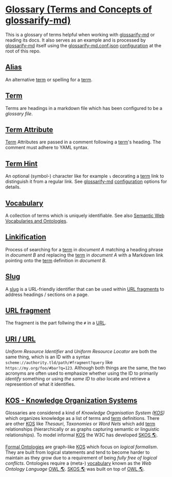 # [Glossary (Terms and Concepts of glossarify-md)](#glossary-terms-and-concepts-of-glossarify-md)

This is a glossary of terms helpful when working with [glossarify-md][1] or reading its docs. It also serves as an example and is processed by [glossarify-md][1] itself using the [glossarify-md.conf.json][2] [configuration][3] at the root of this repo.

## [Alias](#alias)

An alternative [term][4] or spelling for a [term][4].

## [Term](#term)

Terms are headings in a markdown file which has been configured to be a *glossary file*.

## [Term Attribute](#term-attribute)

<!-- aliases: term attributes, term-attribute -->

[Term][4] Attributes are passed in a comment following a [term][4]'s heading. The comment must adhere to YAML syntax.

## [Term Hint](#term-hint)

<!-- aliases: term hint, term-hint -->

An optional (symbol-) character like for example `↴` decorating a [term][4] link to distinguish it from a regular link.
See [glossarify-md][1] [configuration][3] options for details.

## [Vocabulary](#vocabulary)

<!-- aliases: vocabularies, Formal Ontologies -->

[vocabularies]: https://www.w3.org/standards/semanticweb/ontology

A collection of terms which is uniquely identifiable. See also [Semantic Web Vocabularies and Ontologies][vocabularies].

## [Linkification](#linkification)

Process of searching for a [term][4] in *document A* matching a heading phrase in
*document B* and replacing the [term][4] in *document A* with a Markdown link pointing
onto the [term][4] definition in *document B*.

## [Slug](#slug)

<!-- aliases: slug, slugs -->

A [slug][5] is a URL-friendly identifier that can be used within [URL fragments][6] to address headings / sections on a page.

## [URL fragment](#url-fragment)

<!-- aliases: URL fragments -->

The fragment is the part follwing the `#` in a [URL][7].

## [URI / URL](#uri--url)

<!-- aliases: URI, URL -->

*Uniform Resource Identifier* and *Uniform Resource Locator* are both the same thing, which is an ID with a syntax `scheme://authority.tld/path/#fragment?query` like `https://my.org/foo/#bar?q=123`. Although both things are the same, the two acronyms are often used to emphasize whether using the ID to primarily *identify* something or using *the same ID* to *also* locate and retrieve a represention of what it identifies.

## [KOS - Knowledge Organization Systems](#kos---knowledge-organization-systems)

<!-- aliases: KOS, Knowledge Organization System -->

Glossaries are considered a kind of *Knowledge Organisation System ([KOS][8])* which organizes knowledge as a list of terms and [term][4] definitions. There are other [KOS][8] like *Thesauri*, *Taxonomies* or *Word Nets* which add [term][4] relationships (hierarchically or as graphs capturing semantic or linguistic relationships). To model informal [KOS][8] the W3C has developed [SKOS 🌎][9].

[Formal Ontologies][10] are graph-like [KOS][8] which focus on *logical formalism*. They are built from logical statements and tend to become harder to maintain as they grow due to a requirement of being *fully free of logical conflicts*. Ontologies require a (meta-) [vocabulary][10] known as the *Web Ontology Language* [OWL 🌎][11]. [SKOS 🌎][9] was built on top of [OWL 🌎][11].

[1]: https://github.com/about-code/glossarify-md

[2]: ../glossarify-md.conf.json

[3]: https://github.com/about-code/glossarify-md/blob/master/conf/README.md

[4]: https://github.com/about-code/glossarify-md/blob/master/doc/glossary.md#term "Terms are headings in a markdown file which has been configured to be a glossary file."

[5]: https://github.com/about-code/glossarify-md/blob/master/doc/glossary.md#slug "A slug is a URL-friendly identifier that can be used within URL fragments to address headings / sections on a page."

[6]: https://github.com/about-code/glossarify-md/blob/master/doc/glossary.md#url-fragment "The fragment is the part follwing the # in a URL."

[7]: https://github.com/about-code/glossarify-md/blob/master/doc/glossary.md#uri--url "Uniform Resource Identifier and Uniform Resource Locator are both the same thing, which is an ID with a syntax scheme://authority.tld/path/#fragment?query like https://my.org/foo/#bar?q=123."

[8]: https://github.com/about-code/glossarify-md/blob/master/doc/glossary.md#kos---knowledge-organization-systems "Glossaries are considered a kind of Knowledge Organisation System (KOS) which organizes knowledge as a list of terms and term definitions."

[9]: http://w3.org/skos/ "With the Simple Knowledge Organization System (SKOS) the World Wide Web Consortium (W3C) has standardized a (meta-)vocabulary which is suited and intended for modeling Simple Knowledge Organization Systems such as Glossaries, Thesauri, Taxonomies or Word Nets."

[10]: https://github.com/about-code/glossarify-md/blob/master/doc/glossary.md#vocabulary "A collection of terms which is uniquely identifiable."

[11]: https://www.w3.org/TR/2012/REC-owl2-overview-20121211/ "Web Ontology Language."
